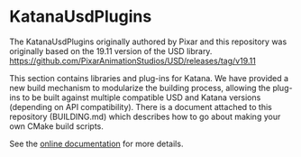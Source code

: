 # KatanaUsdPlugins

The KatanaUsdPlugins originally authored by Pixar and this repository was
originally based on the 19.11 version of the USD library.
https://github.com/PixarAnimationStudios/USD/releases/tag/v19.11

This section contains libraries and plug-ins for Katana. We have provided a new 
build mechanism to modularize the building process, allowing the plug-ins to be 
built against multiple compatible USD and Katana versions (depending on API 
compatibility). There is a document attached to this repository (BUILDING.md)
which describes how to go about making your own CMake build scripts.

See the [online documentation](http://openusd.org/docs/Katana-USD-Plugins.html)
for more details.
